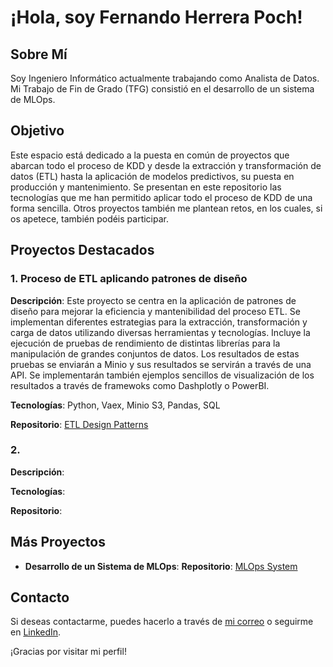 # ¡Hola, soy Fernando Herrera Poch!

## Sobre Mí
Soy Ingeniero Informático actualmente trabajando como Analista de Datos. Mi Trabajo de Fin de Grado (TFG) consistió en el desarrollo de un sistema de MLOps.

<!---
y estoy apasionado por todo el proceso de KDD (Knowledge Discovery in Databases) para obtener información valiosa de los datos. 
--->

## Objetivo
Este espacio está dedicado a la puesta en común de proyectos que abarcan todo el proceso de KDD y desde la extracción y transformación de datos (ETL) hasta la aplicación de modelos predictivos, su puesta en producción y mantenimiento. Se presentan en este repositorio las tecnologías que me han permitido aplicar todo el proceso de KDD de una forma sencilla. Otros proyectos también me plantean retos, en los cuales, si os apetece, también podéis participar.

## Proyectos Destacados

### 1. Proceso de ETL aplicando patrones de diseño
**Descripción**: Este proyecto se centra en la aplicación de patrones de diseño para mejorar la eficiencia y mantenibilidad del proceso ETL. Se implementan diferentes estrategias para la extracción, transformación y carga de datos utilizando diversas herramientas y tecnologías.  Incluye la ejecución de pruebas de rendimiento de distintas librerías para la manipulación de grandes conjuntos de datos. Los resultados de estas pruebas se enviarán a Minio y sus resultados se servirán a través de una API. Se implementarán también ejemplos sencillos de visualización de los resultados a través de framewoks como Dashplotly o PowerBI. 

**Tecnologías**: Python, Vaex, Minio S3, Pandas, SQL

**Repositorio**: [ETL Design Patterns]()

### 2.
**Descripción**: 

**Tecnologías**: 

**Repositorio**: 

## Más Proyectos

- **Desarrollo de un Sistema de MLOps**: 
  **Repositorio**: [MLOps System]()



## Contacto
Si deseas contactarme, puedes hacerlo a través de [mi correo](mailto:fhp101ml@gmail.com) o seguirme en [LinkedIn](www.linkedin.com/in/fernando-herrera-poch-31010445).

¡Gracias por visitar mi perfil!


<!---
- 👋 Hi, I’m @fhp101ml
- 👀 I’m interested in ...
- 🌱 I’m currently learning ...
- 💞️ I’m looking to collaborate on ...
- 📫 How to reach me ...
- 😄 Pronouns: ...
- ⚡ Fun fact: ...


fhp101ml/fhp101ml is a ✨ special ✨ repository because its `README.md` (this file) appears on your GitHub profile.
You can click the Preview link to take a look at your changes.
--->

